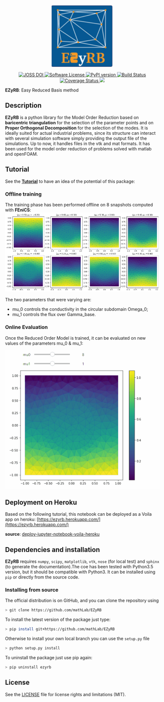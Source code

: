<p align="center">
  <a href="http://github.com/mathLab/PyDMD/" target="_blank" >
    <img alt="Python Dynamic Mode Decomposition" src="readme/logo_EZyRB_small.png" width="200" />
  </a>
</p>
<p align="center">
    <a href="https://doi.org/10.21105/joss.00661" target="_blank">
        <img alt="JOSS DOI" src="http://joss.theoj.org/papers/10.21105/joss.00661/status.svg">
    </a>
    <a href="https://github.com/mathLab/EZyRB/blob/master/LICENSE.rst" target="_blank">
        <img alt="Software License" src="https://img.shields.io/badge/license-MIT-brightgreen.svg?style=flat-square">
    </a>
    <a href="https://badge.fury.io/py/ezyrb">
        <img src="https://badge.fury.io/py/ezyrb.svg" alt="PyPI version" height="18">
    </a>
    <a href="https://travis-ci.org/mathLab/EZyRB" target="_blank">
        <img alt="Build Status" src="https://travis-ci.org/mathLab/EZyRB.svg">
    </a>
    <a href="https://coveralls.io/github/mathLab/EZyRB" target="_blank">
        <img alt="Coverage Status" src="https://coveralls.io/repos/github/mathLab/EZyRB/badge.svg">
    </a>
    <a class="badge-align" href="https://www.codacy.com/app/mathLab/EZyRB?utm_source=github.com&amp;utm_medium=referral&amp;utm_content=mathLab/EZyRB&amp;utm_campaign=Badge_Grade">
        <img src="https://api.codacy.com/project/badge/Grade/045ccb10d2ff470f98f8e2baac8bd5cd"/>
    </a>
</p>


**EZyRB**: Easy Reduced Basis method

## Description
**EZyRB** is a python library for the Model Order Reduction based on **baricentric triangulation** for the selection of the parameter points and on **Proper Orthogonal Decomposition** for the selection of the modes. It is ideally suited for actual industrial problems, since its structure can interact with several simulation software simply providing the output file of the simulations. Up to now, it handles files in the vtk and mat formats. It has been used for the model order reduction of problems solved with matlab and openFOAM.

## Tutorial

See the [**Tutorial**](tutorial-1.ipynb) to have an idea of the potential of this package:

### Offline training
The training phase has been performed offline on 8 snapshots computed with **FEniCS**:
![offline_training.png](offline_training.png)

The two parameters that were varying are:
* mu_0 controls the conductivity in the circular subdomain Omega_0;
* mu_1 controls the flux over Gamma_base.

### Online Evaluation
Once the Reduced Order Model is trained, it can be evaluated on new values of the parameters mu_0 & mu_1:

![online_evaluation.gif](online_evaluation.gif)

## Deployment on Heroku

Based on the following tutorial, this notebook can be deployed as a Voila app on heroku:
[https://ezyrb.herokuapp.com/](https://ezyrb.herokuapp.com/)

**source**: [deploy-jupyter-notebook-voila-heroku](https://pythonforundergradengineers.com/deploy-jupyter-notebook-voila-heroku.html)


## Dependencies and installation
**EZyRB** requires `numpy`, `scipy`, `matplotlib`, `vtk`, `nose` (for local
test) and `sphinx` (to generate the documentation).The coe has been tested with
Python3.5 version, but it should be compatible with Python3. It can be
installed using `pip` or directly from the source code.

### Installing from source
The official distribution is on GitHub, and you can clone the repository using
```bash
> git clone https://github.com/mathLab/EZyRB
```

To install the latest version of the package just type:
```bash
> pip install git+https://github.com/mathLab/EZyRB
```

Otherwise to install your own local branch you can use the `setup.py` file
```bash
> python setup.py install
```

To uninstall the package just use pip again:
```bash
> pip uninstall ezyrb
```

## License

See the [LICENSE](LICENSE.rst) file for license rights and limitations (MIT).
